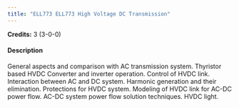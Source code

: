 ```yaml
---
title: "ELL773 ELL773 High Voltage DC Transmission"
---
```

**Credits:** 3 (3-0-0)

#### Description
General aspects and comparison with AC transmission system. Thyristor based HVDC Converter and inverter operation. Control of HVDC link. Interaction between AC and DC system. Harmonic generation and their elimination. Protections for HVDC system. Modeling of HVDC link for AC-DC power flow. AC-DC system power flow solution techniques. HVDC light.